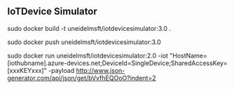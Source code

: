 ## IoTDevice Simulator

sudo docker build -t  uneidelmsft/iotdevicesimulator:3.0 .

sudo docker push uneidelmsft/iotdevicesimulator:3.0

sudo docker run uneidelmsft/iotdevicesimulator:2.0 -iot "HostName=[iothubname].azure-devices.net;DeviceId=SingleDevice;SharedAccessKey=[xxxKEYxxx]" -payload http://www.json-generator.com/api/json/get/bVvfhEQOoO?indent=2
